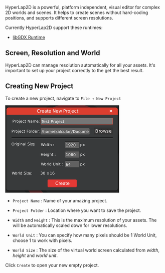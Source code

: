 HyperLap2D is a powerful, platform independent, visual editor for complex 2D worlds and scenes. It helps to create scenes without hard-coding positions, and supports different screen resolutions.

Currently HyperLap2D support these runtimes:
- [libGDX Runtime](libgdx---Getting-Started)

## Screen, Resolution and World

HyperLap2D can manage resolution automatically for all your assets. It's important to set up your project correctly to the get the best result.

## Creating New Project

To create a new project, navigate to `File → New Project`

![new_project](images/new_project.png)

- `Project Name` : Name of your amazing project.

- `Project Folder` : Location where you want to save the project.

- `Width` and `Height` : This is the maximum resolution of your assets. The will be automatically scaled down for lower resolutions.

- `World Unit` : You can specify how many pixels should be 1 World Unit, choose 1 to work with pixels.

- `World Size` : The size of the virtual world screen calculated from _width_, _height_ and _world unit_.

Click `Create` to open your new empty project.